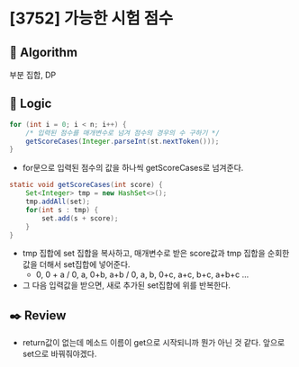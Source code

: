 # [3752] 가능한 시험 점수

## :pushpin: **Algorithm**

부분 집합, DP

## :round_pushpin: **Logic**
```java
for (int i = 0; i < n; i++) {
    /* 입력된 점수를 매개변수로 넘겨 점수의 경우의 수 구하기 */
    getScoreCases(Integer.parseInt(st.nextToken()));
}
```
- for문으로 입력된 점수의 값을 하나씩 getScoreCases로 넘겨준다.

```java
static void getScoreCases(int score) {
    Set<Integer> tmp = new HashSet<>();
    tmp.addAll(set);
    for(int s : tmp) {
        set.add(s + score);
    }
}
```

- tmp 집합에 set 집합을 복사하고, 매개변수로 받은 score값과 tmp 집합을 순회한 값을 더해서 set집합에 넣어준다.
  - 0, 0 + a  /  0, a, 0+b, a+b / 0, a, b, 0+c, a+c, b+c, a+b+c ... 
- 그 다음 입력값을 받으면, 새로 추가된 set집합에 위를 반복한다. 

## :black_nib: **Review**
- return값이 없는데 메소드 이름이 get으로 시작되니까 뭔가 아닌 것 같다. 앞으로 set으로 바꿔줘야겠다.
